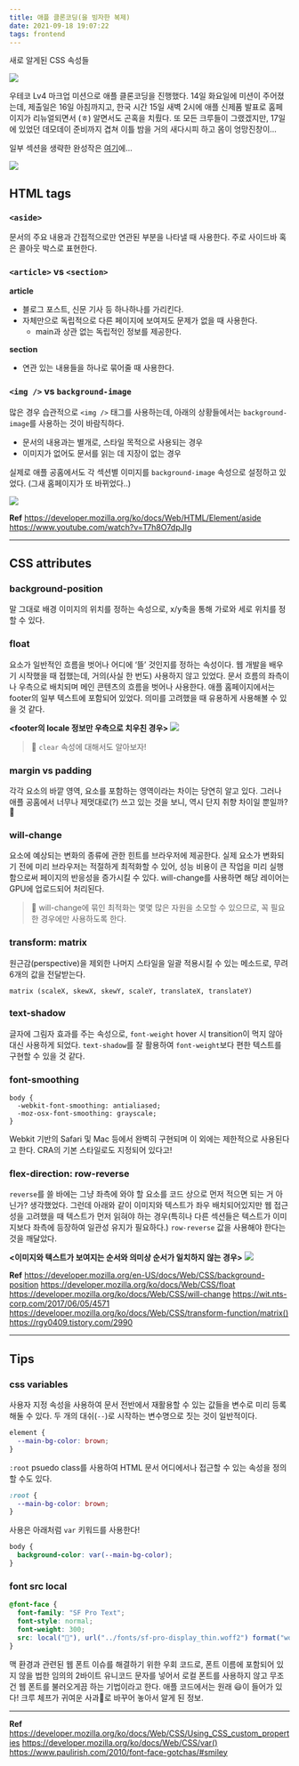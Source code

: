 ```yaml
---
title: 애플 클론코딩(을 빙자한 복제)
date: 2021-09-18 19:07:22
tags: frontend
---
```


새로 알게된 CSS 속성들

<!-- more -->

<img src="/images/thumbnails/frontend-thumbnail.jpeg" />

우테코 Lv4 마크업 미션으로 애플 클론코딩을 진행했다. 14일 화요일에 미션이 주어졌는데, 제출일은 16일 아침까지고, 한국 시간 15일 새벽 2시에 애플 신제품 발표로 홈페이지가 리뉴얼되면서 (ㅎ) 알면서도 곤혹을 치뤘다. 또 모든 크루들이 그랬겠지만, 17일에 있었던 데모데이 준비까지 겹쳐 이틀 밤을 거의 새다시피 하고 몸이 엉망진창이…

일부 섹션을 생략한 완성작은 [여기](https://zigsong.github.io/html-apple-store/)에…

<img src="01.png" />

## HTML tags

### `<aside>`

문서의 주요 내용과 간접적으로만 연관된 부분을 나타낼 때 사용한다. 주로 사이드바 혹은 콜아웃 박스로 표현한다.

### `<article>` vs `<section>`

**article**

- 블로그 포스트, 신문 기사 등 하나하나를 가리킨다.
- 자체만으로 독립적으로 다른 페이지에 보여져도 문제가 없을 때 사용한다.
  - main과 상관 없는 독립적인 정보를 제공한다.

**section**

- 연관 있는 내용들을 하나로 묶어줄 때 사용한다.

### `<img />` vs `background-image`

많은 경우 습관적으로 `<img />` 태그를 사용하는데, 아래의 상황들에서는 `background-image`를 사용하는 것이 바람직하다.

- 문서의 내용과는 별개로, 스타일 목적으로 사용되는 경우
- 이미지가 없어도 문서를 읽는 데 지장이 없는 경우

실제로 애플 공홈에서도 각 섹션별 이미지를 `background-image` 속성으로 설정하고 있었다. (그새 홈페이지가 또 바뀌었다..)

<img src="02.png" />

**Ref**
https://developer.mozilla.org/ko/docs/Web/HTML/Element/aside
https://www.youtube.com/watch?v=T7h8O7dpJIg

---

## CSS attributes

### background-position

말 그대로 배경 이미지의 위치를 정하는 속성으로, x/y축을 통해 가로와 세로 위치를 정할 수 있다.

### float

요소가 일반적인 흐름을 벗어나 어디에 ‘뜰’ 것인지를 정하는 속성이다. 웹 개발을 배우기 시작했을 때 접했는데, 거의(사실 한 번도) 사용하지 않고 있었다. 문서 흐름의 좌측이나 우측으로 배치되며 메인 콘텐츠의 흐름을 벗어나 사용한다. 애플 홈페이지에서는 footer의 일부 텍스트에 포함되어 있었다. 의미를 고려했을 때 유용하게 사용해볼 수 있을 것 같다.

**<footer의 locale 정보만 우측으로 치우친 경우>**
<img src="03.png" />

> 👾 `clear` 속성에 대해서도 알아보자!

### margin vs padding

각각 요소의 바깥 영역, 요소를 포함하는 영역이라는 차이는 당연히 알고 있다. 그러나 애플 공홈에서 너무나 제멋대로(?) 쓰고 있는 것을 보니, 역시 단지 취향 차이일 뿐일까? 🤔

### will-change

요소에 예상되는 변화의 종류에 관한 힌트를 브라우저에 제공한다. 실제 요소가 변화되기 전에 미리 브라우저는 적절하게 최적화할 수 있어, 성능 비용이 큰 작업을 미리 실행함으로써 페이지의 반응성을 증가시킬 수 있다. will-change를 사용하면 해당 레이어는 GPU에 업로드되어 처리된다.

> 👾 will-change에 묶인 최적화는 몇몇 많은 자원을 소모할 수 있으므로, 꼭 필요한 경우에만 사용하도록 한다.

### transform: matrix

원근감(perspective)을 제외한 나머지 스타일을 일괄 적용시킬 수 있는 메소드로, 무려 6개의 값을 전달받는다.

```
matrix (scaleX, skewX, skewY, scaleY, translateX, translateY)
```

### text-shadow

글자에 그림자 효과를 주는 속성으로, `font-weight` hover 시 transition이 먹지 않아 대신 사용하게 되었다. `text-shadow`를 잘 활용하여 `font-weight`보다 편한 텍스트를 구현할 수 있을 것 같다.

### font-smoothing

```
body {
  -webkit-font-smoothing: antialiased;
  -moz-osx-font-smoothing: grayscale;
}
```

Webkit 기반의 Safari 및 Mac 등에서 완벽히 구현되며 이 외에는 제한적으로 사용된다고 한다. CRA의 기본 스타일로도 지정되어 있다고!

### flex-direction: row-reverse

`reverse`를 쓸 바에는 그냥 좌측에 와야 할 요소를 코드 상으로 먼저 적으면 되는 거 아닌가? 생각했었다. 그런데 아래와 같이 이미지와 텍스트가 좌우 배치되어있지만 웹 접근성을 고려했을 때 텍스트가 먼저 읽혀야 하는 경우(특히나 다른 섹션들은 텍스트가 이미지보다 좌측에 등장하여 일관성 유지가 필요하다.) `row-reverse` 값을 사용해야 한다는 것을 깨달았다.

**<이미지와 텍스트가 보여지는 순서와 의미상 순서가 일치하지 않는 경우>**
<img src="04.png" />

**Ref**
https://developer.mozilla.org/en-US/docs/Web/CSS/background-position
https://developer.mozilla.org/ko/docs/Web/CSS/float
https://developer.mozilla.org/ko/docs/Web/CSS/will-change
https://wit.nts-corp.com/2017/06/05/4571
https://developer.mozilla.org/ko/docs/Web/CSS/transform-function/matrix()
https://rgy0409.tistory.com/2990

---

## Tips

### css variables

사용자 지정 속성을 사용하여 문서 전반에서 재활용할 수 있는 값들을 변수로 미리 등록해둘 수 있다. 두 개의 대쉬(`--`)로 시작하는 변수명으로 짓는 것이 일반적이다.

```css
element {
  --main-bg-color: brown;
}
```

`:root` psuedo class를 사용하여 HTML 문서 어디에서나 접근할 수 있는 속성을 정의할 수도 있다.

```css
:root {
  --main-bg-color: brown;
}
```

사용은 아래처럼 `var` 키워드를 사용한다!

```css
body {
  background-color: var(--main-bg-color);
}
```

### font src local

```css
@font-face {
  font-family: "SF Pro Text";
  font-style: normal;
  font-weight: 300;
  src: local("🍎"), url("../fonts/sf-pro-display_thin.woff2") format("woff2");
}
```

맥 환경과 관련된 웹 폰트 이슈를 해결하기 위한 우회 코드로, 폰트 이름에 포함되어 있지 않을 법한 임의의 2바이트 유니코드 문자를 넣어서 로컬 폰트를 사용하지 않고 무조건 웹 폰트를 불러오게끔 하는 기법이라고 한다. 애플 코드에서는 원래 😃이 들어가 있다! 크루 체프가 귀여운 사과🍎로 바꾸어 놓아서 알게 된 정보.

---

**Ref**
https://developer.mozilla.org/ko/docs/Web/CSS/Using_CSS_custom_properties
https://developer.mozilla.org/ko/docs/Web/CSS/var()
https://www.paulirish.com/2010/font-face-gotchas/#smiley
